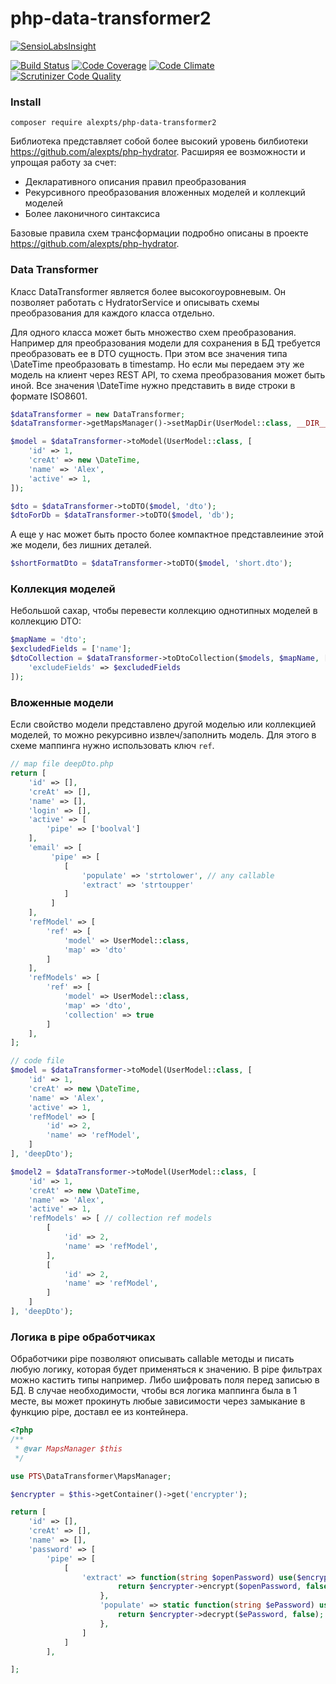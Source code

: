 # php-data-transformer2

[![SensioLabsInsight](https://insight.sensiolabs.com/projects/de0407d9-12fe-4d3d-a688-9b29b10a0e46/big.png)](https://insight.sensiolabs.com/projects/de0407d9-12fe-4d3d-a688-9b29b10a0e46)

[![Build Status](https://travis-ci.org/alexpts/php-data-transformer2.svg?branch=master)](https://travis-ci.org/alexpts/php-data-transformer2)
[![Code Coverage](https://scrutinizer-ci.com/g/alexpts/php-data-transformer2/badges/coverage.png?b=master)](https://scrutinizer-ci.com/g/alexpts/php-data-transformer2/?branch=master)
[![Code Climate](https://codeclimate.com/github/alexpts/php-data-transformer2/badges/gpa.svg)](https://codeclimate.com/github/alexpts/php-data-transformer2)
[![Scrutinizer Code Quality](https://scrutinizer-ci.com/g/alexpts/php-data-transformer2/badges/quality-score.png?b=master)](https://scrutinizer-ci.com/g/alexpts/php-data-transformer2/?branch=master)

### Install

`composer require alexpts/php-data-transformer2`

Библиотека представляет собой более высокий уровень билбиотеки https://github.com/alexpts/php-hydrator. Расширяя ее
возможности и упрощая работу за счет:

- Декларативного описания правил преобразования
- Рекурсивного преобразования вложенных моделей и коллекций моделей
- Более лаконичного синтаксиса

Базовые правила схем трансформации подробно описаны в проекте https://github.com/alexpts/php-hydrator.

### Data Transformer

Класс DataTransformer является более высокогоуровневым. Он позволяет работать с HydratorService и описывать схемы
преобразования для каждого класса отдельно.

Для одного класса может быть множество схем преобразования. Например для преобразования модели для сохранения в БД
требуется преобразовать ее в DTO сущность. При этом все значения типа \DateTime преобразовать в timestamp. Но если мы
передаем эту же модель на клиент через REST API, то схема преобразования может быть иной. Все значения \DateTime нужно
представить в виде строки в формате ISO8601.

```php
$dataTransformer = new DataTransformer;
$dataTransformer->getMapsManager()->setMapDir(UserModel::class, __DIR__ . '/data');

$model = $dataTransformer->toModel(UserModel::class, [
    'id' => 1,
    'creAt' => new \DateTime,
    'name' => 'Alex',
    'active' => 1,
]);

$dto = $dataTransformer->toDTO($model, 'dto');
$dtoForDb = $dataTransformer->toDTO($model, 'db');
```

А еще у нас может быть просто более компактное представлеиние этой же модели, без лишних деталей.

```php
$shortFormatDto = $dataTransformer->toDTO($model, 'short.dto');
```

### Коллекция моделей

Небольшой сахар, чтобы перевести коллекцию однотипных моделей в коллекцию DTO:

```php
$mapName = 'dto';
$excludedFields = ['name'];
$dtoCollection = $dataTransformer->toDtoCollection($models, $mapName, [
	'excludeFields' => $excludedFields
]);
```

### Вложенные модели

Если свойство модели представлено другой моделью или коллекцией моделей, то можно рекурсивно извлеч/заполнить модель.
Для этого в схеме маппинга нужно использовать ключ `ref`.

```php
// map file deepDto.php
return [
    'id' => [],
    'creAt' => [],
    'name' => [],
    'login' => [],
    'active' => [
        'pipe' => ['boolval']
    ],
    'email' => [
    	 'pipe' => [
    	 	[
    	 		'populate' => 'strtolower', // any callable
    	 		'extract' => 'strtoupper'
    	 	]
    	 ]
    ],
    'refModel' => [
        'ref' => [
            'model' => UserModel::class,
            'map' => 'dto'
        ]
    ],
    'refModels' => [
        'ref' => [
            'model' => UserModel::class,
            'map' => 'dto',
            'collection' => true
        ]
    ],
];

// code file
$model = $dataTransformer->toModel(UserModel::class, [
    'id' => 1,
    'creAt' => new \DateTime,
    'name' => 'Alex',
    'active' => 1,
    'refModel' => [
        'id' => 2,
        'name' => 'refModel',
    ]
], 'deepDto');

$model2 = $dataTransformer->toModel(UserModel::class, [
    'id' => 1,
    'creAt' => new \DateTime,
    'name' => 'Alex',
    'active' => 1,
    'refModels' => [ // collection ref models
        [
            'id' => 2,
            'name' => 'refModel',
        ],
        [
            'id' => 2,
            'name' => 'refModel',
        ]
    ]
], 'deepDto');
```

### Логика в pipe обработчиках

Обработчики pipe позволяют описывать callable методы и писать любую логику, которая будет применяться к значению. В pipe
фильтрах можно кастить типы например. Либо шифровать поля перед записью в БД. В случае необходимости, чтобы вся логика
маппинга была в 1 месте, вы может прокинуть любые зависимости через замыкание в функцию pipe, доставл ее из контейнера.

```php
<?php
/**
 * @var MapsManager $this
 */

use PTS\DataTransformer\MapsManager;

$encrypter = $this->getContainer()->get('encrypter');

return [
    'id' => [],
    'creAt' => [],
    'name' => [],
    'password' => [
        'pipe' => [
            [
                'extract' => function(string $openPassword) use($encrypter) {
                        return $encrypter->encrypt($openPassword, false);
                    },
                    'populate' => static function(string $ePassword) use($encrypter) {
                        return $encrypter->decrypt($ePassword, false);
                    },
                ]
            ]
        ],

];